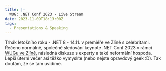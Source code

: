 ```yaml
---
title: |-
  WUG: .NET Conf 2023 - Live Stream
date: 2023-11-09T18:13:00Z
tags:
  - Presentations & Speaking
---
```

Trhák letošního roku - .NET 8 - 14.11. v premiéře ve Zlíně s celebritami. Řečeno normálně, společné sledování keynote .NET Conf 2023 v rámci [WUGu ve Zlíně][1], následná diskuze s experty a také neformální hospoda. Lepší úterní večer asi těžko vymyslíte (nebo nejste opravdový geek :D). Tak doufám, že se tam uvidíme. 

<!-- excerpt -->

[1]: https://wug.cz/zlin/akce/1611--NET-Conf-2023-Live-Stream